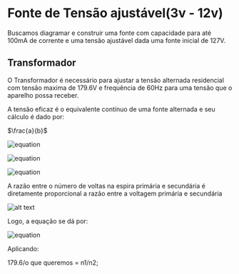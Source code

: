 
# Fonte de Tensão ajustável(3v - 12v)

Buscamos diagramar e construir uma fonte com capacidade para até 100mA de corrente e uma tensão ajustável dada uma fonte inicial de 127V.






## Transformador

O Transformador é necessário para ajustar a tensão alternada residencial com tensão maxima de 179.6V e frequência de 60Hz para uma tensão que o aparelho possa receber.

A tensão eficaz é o equivalente contínuo de uma fonte alternada e seu cálculo é dado por:  

$\frac{a}{b}$

![equation](https://latex.codecogs.com/svg.image?&space;V_{ef}=\frac{V_{max}}{\sqrt{2}})

![equation](https://latex.codecogs.com/svg.image?V_{ef}=\frac{179.6}{\sqrt{2})

![equation](https://latex.codecogs.com/svg.image?V_{ef}\approx&space;127) 

A razão entre o número de voltas na espira primária e secundária é diretamente proporcional a razão entre a voltagem primária e secundária 

![alt text](https://s3.static.brasilescola.uol.com.br/img/2019/05/transformador.jpg)


Logo, a equação se dá por:

![equation](https://latex.codecogs.com/svg.image?\frac{V_1}{V_2}=\frac{N_1}{N_2})

Aplicando:

179.6/o que queremos = n1/n2;



